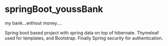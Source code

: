 # springBoot_youssBank
my bank...without money....

Spring boot based project with spring data on top of hibernate. Thymeleaf used for templates, and Bootstrap. Finally Spring security for authentication.
